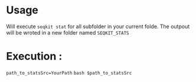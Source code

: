 # Usage
Will execute `seqkit stat` for all subfolder in your current folde. The outpout will be wroted in a new folder named `SEQKIT_STATS`  

# Execution :
`path_to_statsSrc=YourPath`
`bash $path_to_statsSrc`

